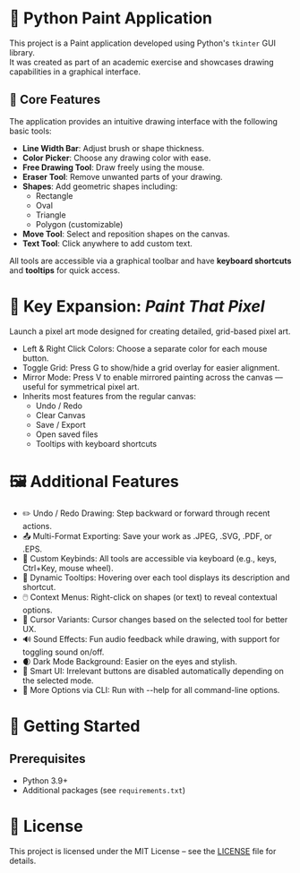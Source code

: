 # 🎨 Python Paint Application

This project is a Paint application developed using Python's `tkinter` GUI library. \
It was created as part of an academic exercise and showcases drawing capabilities in a graphical interface. 


## 🧩 Core Features

The application provides an intuitive drawing interface with the following basic tools:

- **Line Width Bar**: Adjust brush or shape thickness.
- **Color Picker**: Choose any drawing color with ease.
- **Free Drawing Tool**: Draw freely using the mouse.
- **Eraser Tool**: Remove unwanted parts of your drawing.
- **Shapes**: Add geometric shapes including:
  - Rectangle
  - Oval
  - Triangle
  - Polygon (customizable)
- **Move Tool**: Select and reposition shapes on the canvas.
- **Text Tool**: Click anywhere to add custom text.

All tools are accessible via a graphical toolbar and have **keyboard shortcuts** and **tooltips** for quick access.



# 🌟 Key Expansion: *Paint That Pixel*

Launch a pixel art mode designed for creating detailed, grid-based pixel art.
- Left & Right Click Colors: Choose a separate color for each mouse button.
- Toggle Grid: Press G to show/hide a grid overlay for easier alignment.
- Mirror Mode: Press V to enable mirrored painting across the canvas — useful for symmetrical pixel art.
- Inherits most features from the regular canvas:
    - Undo / Redo
    - Clear Canvas
    - Save / Export
    - Open saved files
    - Tooltips with keyboard shortcuts



# 🖼 Additional Features

- ✏️ Undo / Redo Drawing: Step backward or forward through recent actions.
- 📤 Multi-Format Exporting: Save your work as .JPEG, .SVG, .PDF, or .EPS.
- 🎹 Custom Keybinds: All tools are accessible via keyboard (e.g., keys, Ctrl+Key, mouse wheel).
- 🧭 Dynamic Tooltips: Hovering over each tool displays its description and shortcut.
- 🖱️ Context Menus: Right-click on shapes (or text) to reveal contextual options.
- 🎯 Cursor Variants: Cursor changes based on the selected tool for better UX.
- 🔊 Sound Effects: Fun audio feedback while drawing, with support for toggling sound on/off.
- 🌒 Dark Mode Background: Easier on the eyes and stylish.
- 🔐 Smart UI: Irrelevant buttons are disabled automatically depending on the selected mode.
- 📖 More Options via CLI: Run with --help for all command-line options.



# 🚀 Getting Started

## Prerequisites

- Python 3.9+
- Additional packages (see `requirements.txt`)


# 📄 License
This project is licensed under the MIT License – see the [LICENSE](LICENSE) file for details.
